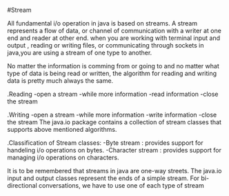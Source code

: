 #Stream

All fundamental i/o operation in java is based on streams. A stream represents a flow of data, or channel of communication with a writer at one end and reader at other end. when you are working with terminal input and output , reading or writing files, or communicating through sockets in java,you are using a stream of one type to another.

No matter the information is comming from or going to and no matter what type of data is being read or written, the algorithm for reading and writing data is pretty much always the same.

.Reading
-open a stream
-while more information
-read information
-close the stream

.Writing
-open a stream
-while more information
-write information
-close the stream The java.io package contains a collection of stream classes that supports above mentioned algorithms.

.Classification of Stream classes:
-Byte stream : provides support for handeling i/o operations on bytes.
-Character stream : provides support for managing i/o operations on characters.

It is to be remembered that streams in java are one-way streets.
The java.io input and output classes represent the ends of a simple stream.
For bi-directional conversations, we have to use one of each type of stream
